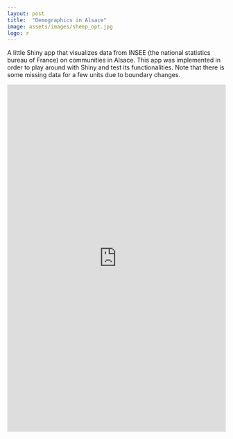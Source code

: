 ```yaml
---
layout: post
title:  "Demographics in Alsace"
image: assets/images/sheep_opt.jpg
logo: r
---
```


A little Shiny app that visualizes data from INSEE (the national statistics bureau of France) on communities in Alsace. This app was implemented in order to play around with Shiny and test its functionalities. Note that there is some missing data for a few units due to boundary changes.

<p><iframe style="width:100%;" height="800" src="https://chodera.shinyapps.io/alsace-app/" frameborder="0" allowfullscreen></iframe></p>
